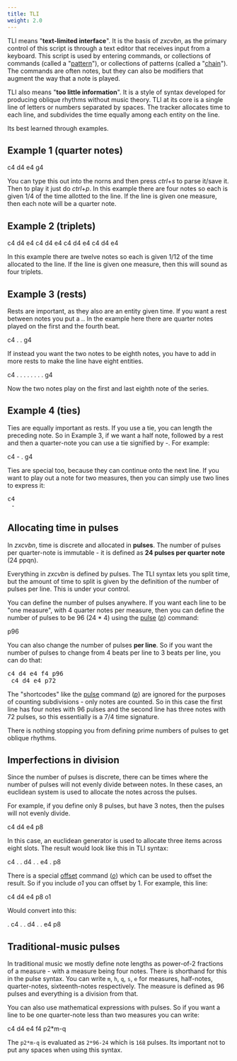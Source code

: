 ```yaml
---
title: TLI
weight: 2.0
---
```


TLI means "**text-limited interface**". It is the basis of *zxcvbn*, as the primary control of this script is through a text editor that receives input from a keyboard. This script is used by entering commands, or collections of commands (called a "[pattern](#pattern)"), or collections of patterns (called a "[chain](#chain)"). The commands are often notes, but they can also be modifiers that augment the way that a note is played.

TLI also means "**too little information**". It is a style of syntax developed for producing oblique rhythms without music theory. TLI at its core is a single line of letters or numbers separated by spaces. The tracker allocates time to each line, and subdivides the time equally among each entity on the line.

Its best learned through examples.

<h2 class="h2under">Example 1 (quarter notes)</h2>
<p class="shiny">c4 d4 e4 g4</p>

You can type this out into the norns and then press *ctrl*+*s* to parse it/save it. Then to play it just do *ctrl*+*p*. In this example there are four notes so each is given 1/4 of the time allotted to the line. If the line is given one measure, then each note will be a quarter note.


<h2 class="h2under">Example 2 (triplets)</h2>
<p class="shiny">c4 d4 e4 c4 d4 e4 c4 d4 e4 c4 d4 e4</p>

In this example there are twelve notes so each is given 1/12 of the time allocated to the line. If the line is given one measure, then this will sound as four triplets.


<h2 class="h2under">Example 3 (rests)</h2>

Rests are important, as they also are an entity given time. If you want a rest between notes you put a *.*. In the example here there are quarter notes played on the first and the fourth beat.

<p class="shiny">c4 . . g4</p>


If instead you want the two notes to be eighth notes, you have to add in more rests to make the line have eight entities.

<p class="shiny">c4 . . . . . . . . g4</p>

Now the two notes play on the first and last eighth note of the series.



<h2 class="h2under">Example 4 (ties)</h2>

Ties are equally important as rests. If you use a tie, you can length the preceding note. So in Example 3, if we want a half note, followed by a rest and then a quarter-note you can use a tie signified by *-*. For example:

<p class="shiny">c4 - . g4</p>

Ties are special too, because they can continue onto the next line. If you want to play out a note for two measures, then you can simply use two lines to express it:


<pre class="shiny">c4
 -
</pre>



<h2 class="h2under">Allocating time in pulses</h2>

In *zxcvbn*, time is discrete and allocated in **pulses**. The number of pulses per quarter-note is immutable - it is defined as **24 pulses per quarter note** (24 ppqn).

Everything in *zxcvbn* is defined by pulses. The TLI syntax lets you split time, but the amount of time to split is given by the definition of the number of pulses per line. This is under your control.

You can define the number of pulses anywhere. If you want each line to be "one measure", with 4 quarter notes per measure, then you can define the number of pulses to be 96 (24 * 4) using the [pulse](#pulse) ([*p*](#pulse)) command:

<p class="shiny">p96</p>

You can also change the number of pulses **per line**. So if you want the number of pulses to change from 4 beats per line to 3 beats per line, you can do that:

<pre class="shiny">c4 d4 e4 f4 p96
 c4 d4 e4 p72
</pre>

The "shortcodes" like the [pulse](#pulse) command ([*p*](#pulse)) are ignored for the purposes of counting subdivisions - only notes are counted. So in this case the first line has four notes with 96 pulses and the second line has three notes with 72 pulses, so this essentially is a 7/4 time signature.

There is nothing stopping you from defining prime numbers of pulses to get oblique rhythms.


<h2 class="h2under">Imperfections in division</h2>

Since the number of pulses is discrete, there can be times where the number of pulses will not evenly divide between notes. In these cases, an euclidean system is used to allocate the notes across the pulses. 

For example, if you define only 8 pulses, but have 3 notes, 
then the pulses will not evenly divide.

<p class="shiny">c4 d4 e4 p8</p>

In this case, an euclidean generator is used to allocate three items across eight slots. The result would look like this in TLI syntax:

<p class="shiny">c4 . . d4 . . e4 . p8</p>

There is a special [offset](#offset) command ([*o*](#offset)) which can be used to offset the result. So if you include *o1* you can offset by 1. For example, this line:

<p class="shiny">c4 d4 e4 p8 o1</p>


Would convert into this:

<p class="shiny">. c4 . . d4 . . e4  p8</p>



<h2 class="h2under">Traditional-music pulses</h2>

In traditional music we mostly define note lengths as power-of-2 fractions of a measure - with a measure being four notes. There is shorthand for this in the pulse syntax. You can write `m`, `h`, `q`, `s`, `e` for measures, half-notes, quarter-notes, sixteenth-notes respectively. The measure is defined as 96 pulses and everything is a division from that.

You can also use mathematical expressions with pulses. So if you want a line to be one quarter-note less than two measures you can write:

<p class="shiny">c4 d4 e4 f4 p2*m-q</p>

The `p2*m-q` is evaluated as `2*96-24` which is `168` pulses. Its important not to put any spaces when using this syntax.